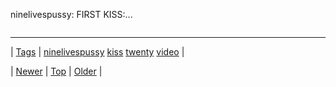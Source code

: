 <!--
title: ninelivespussy
date: 2020-06-28T15:27:00.267Z
tags: ninelivespussy, kiss, twenty, video
-->


ninelivespussy: FIRST KISS:...

<video controls="controls" autoplay="autoplay" src="http://vimeo.com/88671403" type="video/mp4" width="0" height="0"></video>

<!--BOTTOM-POST-NAVIGATION-->
---

| [Tags](tags.md) | [ninelivespussy](tag-ninelivespussy.md) [kiss](tag-kiss.md) [twenty](tag-twenty.md) [video](tag-video.md) |

| [Newer](79276674014.md) | [Top](index.md) | [Older](79284127995.md) |